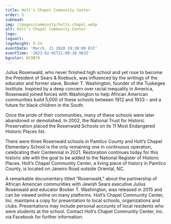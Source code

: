 ```yaml
---
title: Holt's Chapel Community Center
order: 5
subhead: 
img: /images/community/holts-chapel.webp
alt: Holt's Chapel Community Center
logo: 
logoalt: 
logoheight: h-24
eventDate: 'March, 21 2020 19:30:00 EST'
eventTime: '2021-02-05T21:09:38.963Z'
bgcolor: 8C9B79
---
```

Julius Rosenwald, who never finished high school and yet rose to become the President of Sears & Roebuck, was influenced by the writings of the educator and former slave, Booker T. Washington, founder of the Tuskegee Institute.  Inspired by a deep concern over racial inequality in America, Rosenwald joined forces with Washington to help African American communities build 5,000 of these schools between 1912 and 1933 – and a future for black children in the South. 

Once the pride of their communities, many of these schools were later abandoned or demolished.  In 2002, the National Trust for Historic Preservation placed the Rosenwald Schools on its 11 Most Endangered Historic Places list.   

There were three Rosenwald schools in Pamlico County and Holt’s Chapel Elementary School is the only remaining one in continuous operation, celebrating their Centennial in 2021.  Restoration continues today for this historic site with the goal to be added to the National Register of Historic Places.  Holt’s Chapel Community Center, a living piece of history in Pamlico County, is located on Janeiro Road outside Oriental, NC. 

A remarkable documentary titled “Rosenwald,” about the partnership of African American communities with Jewish Sears executive Julius Rosenwald and educator Booker T. Washington, was released in 2015 and can be viewed online on many platforms.  Holt’s Chapel Community Center, Inc. maintains a copy for presentation to local schools, organizations and clubs.  Presentations may include personal accounts of local residents who were students at the school.  Contact Holt’s Chapel Community Center, Inc. via Facebook for further information. 